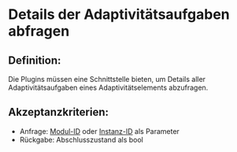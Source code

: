# Details der Adaptivitätsaufgaben abfragen

## Definition:
Die Plugins müssen eine Schnittstelle bieten, um Details aller Adaptivitätsaufgaben eines Adaptivitätselements abzufragen.


## Akzeptanzkriterien:
- Anfrage: [Modul-ID](module-id-moodle-VP.md) oder [Instanz-ID](instance-id-moodle-VP.md) als Parameter
- Rückgabe: Abschlusszustand als bool
